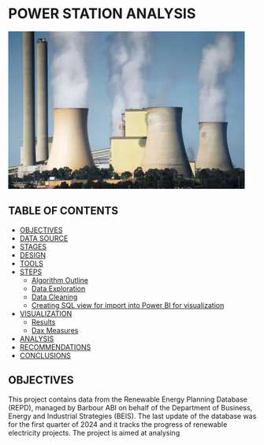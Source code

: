 # POWER STATION ANALYSIS
![Power Station](assets/images/Station_image.png)
## TABLE OF CONTENTS
- [OBJECTIVES](#underline)
- [DATA SOURCE](#underline)
- [STAGES](#underline)
- [DESIGN](#underline)
- [TOOLS](#underline)
- [STEPS](#underline)
  -  [Algorithm Outline](#underline)
  -  [Data Exploration](#underline)
  -  [Data Cleaning](#underline)
  -  [Creating SQL view for import into Power BI for visualization](#underline)
- [VISUALIZATION](#underline)
  -  [Results](#underline)
  -  [Dax Measures](#underline)
- [ANALYSIS](#underline)
- [RECOMMENDATIONS](#underline)
- [CONCLUSIONS](#underline)


## OBJECTIVES
This project contains data from the Renewable Energy Planning Database (REPD), managed by Barbour ABI on behalf of the Department of Business, Energy and Industrial Strategies (BEIS). The last update of the database was for the first quarter of 2024 and it tracks the progress of renewable electricity projects.
The project is aimed at analysing

